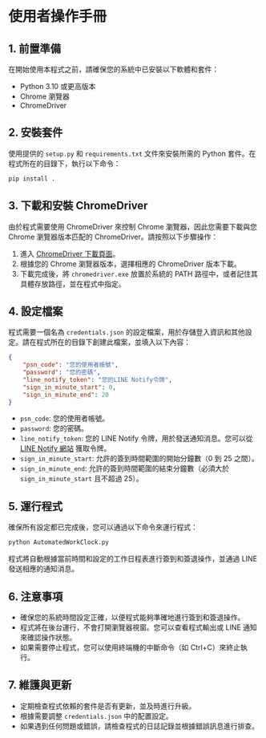# 使用者操作手冊

## 1. 前置準備
在開始使用本程式之前，請確保您的系統中已安裝以下軟體和套件：

- Python 3.10 或更高版本
- Chrome 瀏覽器
- ChromeDriver

## 2. 安裝套件
使用提供的 `setup.py` 和 `requirements.txt` 文件來安裝所需的 Python 套件。在程式所在的目錄下，執行以下命令：

```bash
pip install .
```

## 3. 下載和安裝 ChromeDriver
由於程式需要使用 ChromeDriver 來控制 Chrome 瀏覽器，因此您需要下載與您 Chrome 瀏覽器版本匹配的 ChromeDriver。請按照以下步驟操作：

1. 進入 [ChromeDriver 下載頁面](https://googlechromelabs.github.io/chrome-for-testing/)。
2. 根據您的 Chrome 瀏覽器版本，選擇相應的 ChromeDriver 版本下載。
3. 下載完成後，將 `chromedriver.exe` 放置於系統的 PATH 路徑中，或者記住其具體存放路徑，並在程式中指定。

## 4. 設定檔案
程式需要一個名為 `credentials.json` 的設定檔案，用於存儲登入資訊和其他設定。請在程式所在的目錄下創建此檔案，並填入以下內容：

```json
{
    "psn_code": "您的使用者帳號",
    "password": "您的密碼",
    "line_notify_token": "您的LINE Notify令牌",
    "sign_in_minute_start": 0,
    "sign_in_minute_end": 20
}
```
- `psn_code`: 您的使用者帳號。
- `password`: 您的密碼。
- `line_notify_token`: 您的 LINE Notify 令牌，用於發送通知消息。您可以從 [LINE Notify 網站](https://notify-bot.line.me/) 獲取令牌。
- `sign_in_minute_start`: 允許的簽到時間範圍的開始分鐘數（0 到 25 之間）。
- `sign_in_minute_end`: 允許的簽到時間範圍的結束分鐘數（必須大於 `sign_in_minute_start` 且不超過 25）。

## 5. 運行程式
確保所有設定都已完成後，您可以通過以下命令來運行程式：

```bash
python AutomatedWorkClock.py
```

程式將自動根據當前時間和設定的工作日程表進行簽到和簽退操作，並通過 LINE 發送相應的通知消息。

## 6. 注意事項
- 確保您的系統時間設定正確，以便程式能夠準確地進行簽到和簽退操作。
- 程式將在後台運行，不會打開瀏覽器視窗。您可以查看程式輸出或 LINE 通知來確認操作狀態。
- 如果需要停止程式，您可以使用終端機的中斷命令（如 Ctrl+C）來終止執行。

## 7. 維護與更新
- 定期檢查程式依賴的套件是否有更新，並及時進行升級。
- 根據需要調整 `credentials.json` 中的配置設定。
- 如果遇到任何問題或錯誤，請檢查程式的日誌記錄並根據錯誤訊息進行排查。
